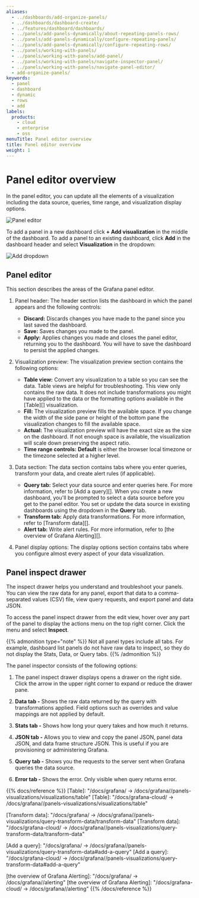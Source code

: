 ```yaml
---
aliases:
  - ../dashboards/add-organize-panels/
  - ../dashboards/dashboard-create/
  - ../features/dashboard/dashboards/
  - ../panels/add-panels-dynamically/about-repeating-panels-rows/
  - ../panels/add-panels-dynamically/configure-repeating-panels/
  - ../panels/add-panels-dynamically/configure-repeating-rows/
  - ../panels/working-with-panels/
  - ../panels/working-with-panels/add-panel/
  - ../panels/working-with-panels/navigate-inspector-panel/
  - ../panels/working-with-panels/navigate-panel-editor/
  - add-organize-panels/
keywords:
  - panel
  - dashboard
  - dynamic
  - rows
  - add
labels:
  products:
    - cloud
    - enterprise
    - oss
menuTitle: Panel editor overview
title: Panel editor overview
weight: 1
---
```


# Panel editor overview

In the panel editor, you can update all the elements of a visualization including the data source, queries, time range, and visualization display options.

![Panel editor](/media/docs/grafana/panels-visualizations/screenshot-panel-editor-view.png)

To add a panel in a new dashboard click **+ Add visualization** in the middle of the dashboard. To add a panel to an existing dashboard, click **Add** in the dashboard header and select **Visualization** in the dropdown:

![Add dropdown](/media/docs/grafana/dashboards/screenshot-add-dropdown-10.0.png)

## Panel editor

This section describes the areas of the Grafana panel editor.

1. Panel header: The header section lists the dashboard in which the panel appears and the following controls:

   - **Discard:** Discards changes you have made to the panel since you last saved the dashboard.
   - **Save:** Saves changes you made to the panel.
   - **Apply:** Applies changes you made and closes the panel editor, returning you to the dashboard. You will have to save the dashboard to persist the applied changes.

1. Visualization preview: The visualization preview section contains the following options:

   - **Table view:** Convert any visualization to a table so you can see the data. Table views are helpful for troubleshooting. This view only contains the raw data. It does not include transformations you might have applied to the data or the formatting options available in the [Table][] visualization.
   - **Fill:** The visualization preview fills the available space. If you change the width of the side pane or height of the bottom pane the visualization changes to fill the available space.
   - **Actual:** The visualization preview will have the exact size as the size on the dashboard. If not enough space is available, the visualization will scale down preserving the aspect ratio.
   - **Time range controls:** **Default** is either the browser local timezone or the timezone selected at a higher level.

1. Data section: The data section contains tabs where you enter queries, transform your data, and create alert rules (if applicable).

   - **Query tab:** Select your data source and enter queries here. For more information, refer to [Add a query][]. When you create a new dashboard, you'll be prompted to select a data source before you get to the panel editor. You set or update the data source in existing dashboards using the dropdown in the **Query** tab.
   - **Transform tab:** Apply data transformations. For more information, refer to [Transform data][].
   - **Alert tab:** Write alert rules. For more information, refer to [the overview of Grafana Alerting][].

1. Panel display options: The display options section contains tabs where you configure almost every aspect of your data visualization.

## Panel inspect drawer

The inspect drawer helps you understand and troubleshoot your panels. You can view the raw data for any panel, export that data to a comma-separated values (CSV) file, view query requests, and export panel and data JSON.

To access the panel inspect drawer from the edit view, hover over any part of the panel to display the actions menu on the top right corner. Click the menu and select **Inspect**.

{{% admonition type="note" %}}
Not all panel types include all tabs. For example, dashboard list panels do not have raw data to inspect, so they do not display the Stats, Data, or Query tabs.
{{% /admonition %}}

The panel inspector consists of the following options:

1. The panel inspect drawer displays opens a drawer on the right side. Click the arrow in the upper right corner to expand or reduce the drawer pane.

1. **Data tab -** Shows the raw data returned by the query with transformations applied. Field options such as overrides and value mappings are not applied by default.

1. **Stats tab -** Shows how long your query takes and how much it returns.

1. **JSON tab -** Allows you to view and copy the panel JSON, panel data JSON, and data frame structure JSON. This is useful if you are provisioning or administering Grafana.

1. **Query tab -** Shows you the requests to the server sent when Grafana queries the data source.

1. **Error tab -** Shows the error. Only visible when query returns error.

{{% docs/reference %}}
[Table]: "/docs/grafana/ -> /docs/grafana/<GRAFANA VERSION>/panels-visualizations/visualizations/table"
[Table]: "/docs/grafana-cloud/ -> /docs/grafana/<GRAFANA VERSION>/panels-visualizations/visualizations/table"

[Transform data]: "/docs/grafana/ -> /docs/grafana/<GRAFANA VERSION>/panels-visualizations/query-transform-data/transform-data"
[Transform data]: "/docs/grafana-cloud/ -> /docs/grafana/<GRAFANA VERSION>/panels-visualizations/query-transform-data/transform-data"

[Add a query]: "/docs/grafana/ -> /docs/grafana/<GRAFANA VERSION>/panels-visualizations/query-transform-data#add-a-query"
[Add a query]: "/docs/grafana-cloud/ -> /docs/grafana/<GRAFANA VERSION>/panels-visualizations/query-transform-data#add-a-query"

[the overview of Grafana Alerting]: "/docs/grafana/ -> /docs/grafana/<GRAFANA VERSION>/alerting"
[the overview of Grafana Alerting]: "/docs/grafana-cloud/ -> /docs/grafana/<GRAFANA VERSION>/alerting"
{{% /docs/reference %}}
